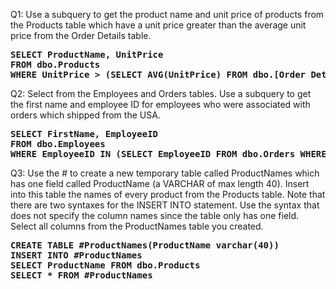 Q1: Use a subquery to get the product name and unit price of products from the Products table which have a unit price greater than the average unit price from the Order Details table.
<pre><b>SELECT ProductName, UnitPrice
FROM dbo.Products
WHERE UnitPrice > (SELECT AVG(UnitPrice) FROM dbo.[Order Details])
</b></pre>


Q2: Select from the Employees and Orders tables. Use a subquery to get the first name and employee ID for employees who were associated with orders which shipped from the USA.
<pre><b>SELECT FirstName, EmployeeID
FROM dbo.Employees
WHERE EmployeeID IN (SELECT EmployeeID FROM dbo.Orders WHERE ShipCountry = 'USA')
</b></pre>


Q3: Use the # to create a new temporary table called ProductNames which has one field called ProductName (a VARCHAR of max length 40).
    Insert into this table the names of every product from the Products table. Note that there are two syntaxes for the INSERT INTO statement. Use the syntax that does not specify the column names since the table only has one field.
    Select all columns from the ProductNames table you created.
<pre><b>CREATE TABLE #ProductNames(ProductName varchar(40))
INSERT INTO #ProductNames
SELECT ProductName FROM dbo.Products 
SELECT * FROM #ProductNames
</b></pre>
